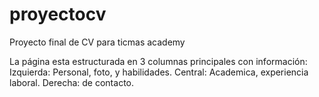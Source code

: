 # proyectocv
Proyecto final de CV para ticmas academy

La página esta estructurada en 3 columnas principales con información:
Izquierda: Personal, foto, y habilidades.
Central: Academica, experiencia laboral.
Derecha: de contacto.
